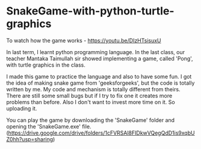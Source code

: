 # SnakeGame-with-python-turtle-graphics

To watch how the game works - https://youtu.be/DIzHTsisuxU

In last term, I learnt python programming language. 
In the last class, our teacher Mantaka Taimullah sir showed implementing a game, called 'Pong', with turtle graphics in the class.

I made this game to practice the language and also to have some fun.
I got the idea of making snake game from 'geeksforgeeks', but the code is totally written by me. My code and mechanism is totally different from theirs.
There are still some small bugs but if I try to fix one it creates more problems than before. Also I don't want to invest more time on it. 
So uploading it.

You can play the game by downloading the 'SnakeGame' folder and opening the 'SnakeGame.exe' file. (https://drive.google.com/drive/folders/1cFVRSAl8FIDkwVQegQdD1is9xqbUZ0hh?usp=sharing)
